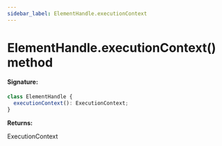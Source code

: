 ```yaml
---
sidebar_label: ElementHandle.executionContext
---
```


# ElementHandle.executionContext() method

#### Signature:

```typescript
class ElementHandle {
  executionContext(): ExecutionContext;
}
```

**Returns:**

ExecutionContext
